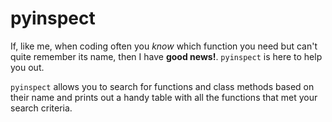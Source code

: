# pyinspect

If, like me, when coding often you *know* which function you need but can't quite remember 
its name, then I have **good news!**. `pyinspect` is here to help you out. 

`pyinspect` allows you to search for functions and class methods based on their name and 
prints out a handy table with all the functions that met your search criteria.



